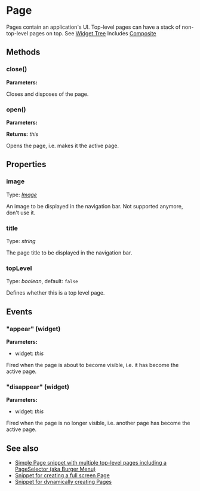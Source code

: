 ---
---
# Page

Pages contain an application's UI. Top-level pages can have a stack of non-top-level pages on top. See [Widget Tree](../ui)
Includes [Composite](Composite.md)

## Methods

### close()


**Parameters:**



Closes and disposes of the page.

### open()


**Parameters:**



**Returns:** *this*

Opens the page, i.e. makes it the active page.


## Properties

### image
Type: *[Image](../types.md#image)*

An image to be displayed in the navigation bar. Not supported anymore, don't use it.
### title

Type: *string*

The page title to be displayed in the navigation bar.
### topLevel

Type: *boolean*, default: `false`

Defines whether this is a top level page.

## Events

### "appear" (widget)

**Parameters:**

- widget: *this*

Fired when the page is about to become visible, i.e. it has become the active page.

### "disappear" (widget)

**Parameters:**

- widget: *this*

Fired when the page is no longer visible, i.e. another page has become the active page.


## See also

- [Simple Page snippet with multiple top-level pages including a PageSelector (aka Burger Menu)](https://github.com/eclipsesource/tabris-js/blob/v1.8.0/snippets/page/page.js)
- [Snippet for creating a full screen Page](https://github.com/eclipsesource/tabris-js/blob/v1.8.0/snippets/page-fullscreen/page-fullscreen.js)
- [Snippet for dynamically creating Pages](https://github.com/eclipsesource/tabris-js/blob/v1.8.0/snippets/page-add-dynamically/page-add-dynamically.js)
